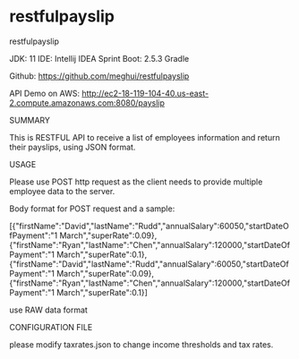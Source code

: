 # restfulpayslip

restfulpayslip

JDK: 11 IDE: Intellij IDEA Sprint Boot: 2.5.3 Gradle

Github: https://github.com/meghui/restfulpayslip

API Demo on AWS: http://ec2-18-119-104-40.us-east-2.compute.amazonaws.com:8080/payslip

SUMMARY

This is RESTFUL API to receive a list of employees information and return their payslips, using JSON format.

USAGE

Please use POST http request as the client needs to provide multiple employee data to the server.

Body format for POST request and a sample:

[{"firstName":"David","lastName":"Rudd","annualSalary":60050,"startDateOfPayment":"1 March","superRate":0.09},{"firstName":"Ryan","lastName":"Chen","annualSalary":120000,"startDateOfPayment":"1 March","superRate":0.1},{"firstName":"David","lastName":"Rudd","annualSalary":60050,"startDateOfPayment":"1 March","superRate":0.09},{"firstName":"Ryan","lastName":"Chen","annualSalary":120000,"startDateOfPayment":"1 March","superRate":0.1}]

use RAW data format

CONFIGURATION FILE

please modify taxrates.json to change income thresholds and tax rates.
